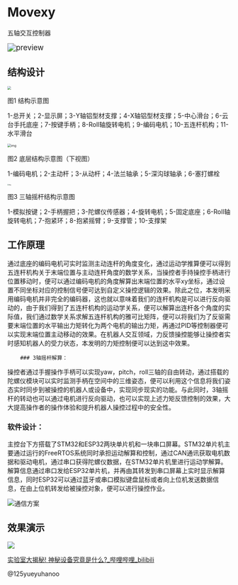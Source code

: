 # Movexy

五轴交互控制器

<img src="E:\5D_Controller\img\preview.JPG" alt="preview" style="zoom:120%;" />



## 结构设计

<img src="E:\5D_Controller\img\图片1.png" style="zoom:50%;" />

图1 结构示意图

1-总开关；2-显示屏；3-Y轴铝型材支撑；4-X轴铝型材支撑；5-中心滑台；6-云台手托底座；7-按键手柄；8-Roll轴旋转电机；9-编码电机；10-五连杆机构；11-水平滑台

<img src="E:\5D_Controller\img\图片2.png" alt="img" style="zoom:50%;" /> 

图2 底层结构示意图（下视图）

1-编码电机；2-主动杆；3-从动杆；4-法兰轴承；5-深沟球轴承；6-塞打螺栓

<img src="E:\5D_Controller\img\图片3.png" alt="img" style="zoom:20%;" /> 

图3 三轴摇杆结构示意图

1-模拟按键；2-手柄握把；3-陀螺仪传感器；4-旋转电机；5-固定底座；6-Roll轴旋转电机；7-抱紧环；8-抱紧摇臂；9-支撑管；10-支撑架

## 工作原理

​		通过底座的编码电机可实时监测主动连杆的角度变化，通过运动学推算便可以得到五连杆机构关于末端位置与主动连杆角度的数学关系，当操控者手持操控手柄进行位置移动时，便可以通过编码电机的角度解算出末端位置的水平xy坐标，通过设置不同坐标对应的控制信号便可达到自定义操控逻辑的效果。除此之位，本发明采用编码电机并非完全的编码器，这也就以意味着我们的连杆机构是可以进行反向驱动的，由于我们得到了五连杆机构的运动学关系，便可以解算出连杆各个角度的实际值，我们通过数学关系求解五连杆机构的雅可比矩阵，便可以将我们为了反驱需要末端位置的水平输出力矩转化为两个电机的输出力矩，再通过PID等控制器便可以实现末端位置主动移动的效果。在机器人交互领域，力反馈操控能够让操控者实时感知机器人的受力状态，本发明的力矩控制便可以达到这中效果。

		### 3轴摇杆解算：

操控者通过手握操作手柄可以实现yaw，pitch，roll三轴的自由转动，通过搭载的陀螺仪模块可以实时监测手柄在空间中的三维姿态，便可以利用这个信息将我们姿态实时同步到被操控的机器人或设备中，实现同步现实的功能。与此同时，3轴摇杆的转动也可以通过电机进行反向驱动，也可以实现上述力矩反馈控制的效果，大大提高操作者的操作体验和提升机器人操控过程中的安全性。

### 软件设计：

主控台下方搭载了STM32和ESP32两块单片机和一块串口屏幕。STM32单片机主要通过运行的FreeRTOS系统同时承担运动解算和控制，通过CAN通讯获取电机数据和驱动电机，通过串口获得陀螺仪数据，在STM32单片机里进行运动学解算。解算信息通过串口发给ESP32单片机，并再由其转发到串口屏幕上实时显示解算信息，同时ESP32可以通过蓝牙或串口模拟键盘鼠标或者向上位机发送数据信息，在由上位机转发给被操控对象，便可以进行操控作业。

![通信方案](E:\5D_Controller\img\img4.png)

## 效果演示

![](E:\5D_Controller\img\img5.gif)

[实验室大揭秘! 神秘设备究竟是什么?_哔哩哔哩_bilibili](https://www.bilibili.com/video/BV1snhEecEuS/?spm_id_from=333.999.0.0&vd_source=e80c8eeb96287959ad54c2ac2259ae65)

@125yueyuhanoo